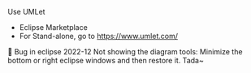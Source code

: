 Use UMLet
* Eclipse Marketplace
* For Stand-alone, go to <https://www.umlet.com/>

🐛 Bug in eclipse 2022-12
Not showing the diagram tools: Minimize the bottom or right eclipse windows and then restore it. Tada~
